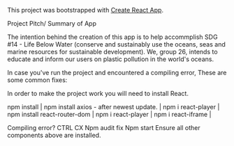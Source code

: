 This project was bootstrapped with [Create React App](https://github.com/facebook/create-react-app).

Project Pitch/ Summary of App 

The intention behind the creation of this app is to help accommplish SDG #14 - Life Below Water (conserve and sustainably use the oceans, seas and marine resources for sustainable development). We, group 26, intends to educate and inform our users on plastic pollution in the world's oceans.



In case you've run the project and encountered a compiling error,
These are some common fixes:

In order to make the project work you will need to install React.

npm install
|
npm install axios - after newest update.
|
npm i react-player
|
npm install react-router-dom
|
npm i react-player
|
npm i react-iframe
|

Compiling error? 
CTRL CX
Npm audit fix 
Npm start 
Ensure all other components above are installed.  


